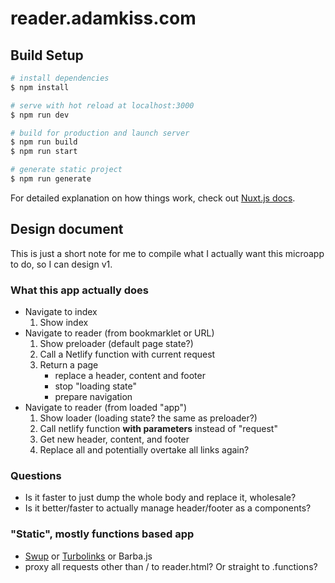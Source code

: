 # reader.adamkiss.com

## Build Setup

```bash
# install dependencies
$ npm install

# serve with hot reload at localhost:3000
$ npm run dev

# build for production and launch server
$ npm run build
$ npm run start

# generate static project
$ npm run generate
```

For detailed explanation on how things work, check out [Nuxt.js docs](https://nuxtjs.org).

## Design document

This is just a short note for me to compile what I actually want this microapp to do, so I can design v1.

### What this app actually does

- Navigate to index
	1. Show index
- Navigate to reader (from bookmarklet or URL)
	1. Show preloader (default page state?)
	2. Call a Netlify function with current request
	3. Return a page
		- replace a header, content and footer
		- stop "loading state"
		- prepare navigation
- Navigate to reader (from loaded "app")
	1. Show loader (loading state? the same as preloader?)
	2. Call netlify function **with parameters** instead of "request"
	3. Get new header, content, and footer
	4. Replace all and potentially overtake all links again?

### Questions
- Is it faster to just dump the whole body and replace it, wholesale?
- Is it better/faster to actually manage header/footer as a components?

### "Static", mostly functions based app
- [Swup](https://swup.js.org) or [Turbolinks](https://github.com/turbolinks/turbolinks) or Barba.js
- proxy all requests other than / to reader.html? Or straight to .functions?
